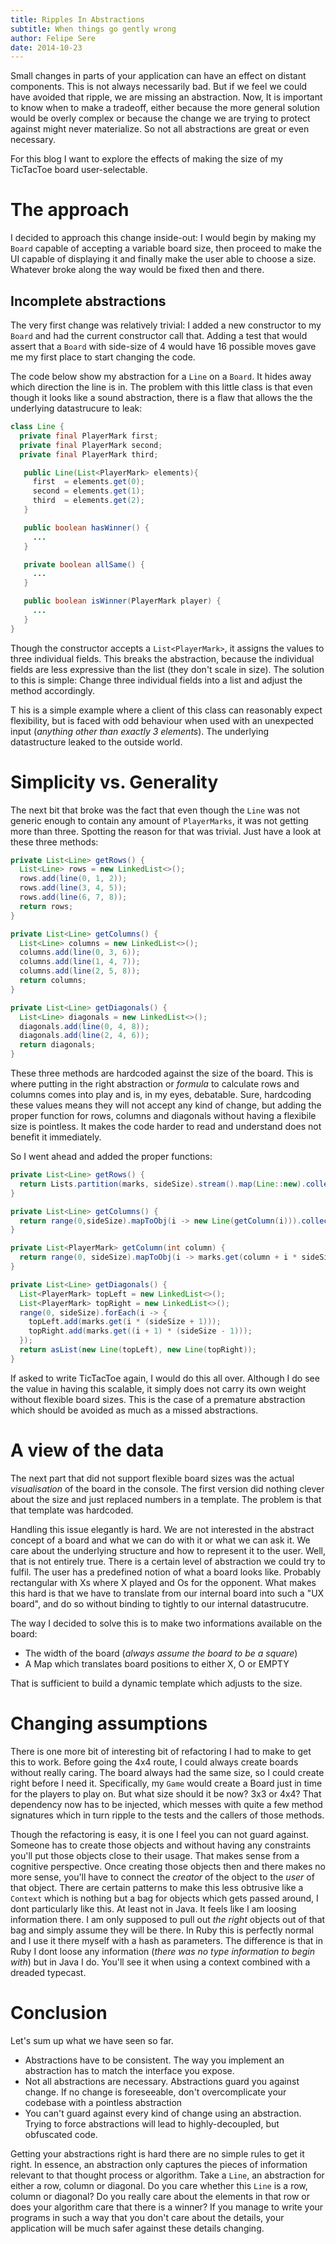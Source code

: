 ```yaml
---
title: Ripples In Abstractions
subtitle: When things go gently wrong
author: Felipe Sere
date: 2014-10-23
---
```

Small changes in parts of your application can have an effect on distant components. This is not always necessarily bad. But if we feel we could have avoided that ripple, we are missing an abstraction. Now, It is important to know when to make a tradeoff, either because the more general solution would be overly complex or because the change we are trying to protect against might never materialize. So not all abstractions are great or even necessary.

For this blog I want to explore the effects of making the size of my TicTacToe board user-selectable.

<!--more-->

# The approach

I decided to approach this change inside-out: I would begin by making my `Board` capable of accepting a variable board size, then proceed to make the UI capable of displaying it and finally make the user able to choose a size. Whatever broke along the way would be fixed then and there.

## Incomplete abstractions

The very first change was relatively trivial: I added a new constructor to my `Board` and had the current constructor call that. Adding a test that would assert that a `Board` with side-size of 4 would have 16 possible moves gave me my first place to start changing the code.

The code below show my abstraction for a `Line` on a `Board`. It hides away which direction the line is in. The problem with this little class is that even though it looks like a sound abstraction, there is a flaw that allows the the underlying datastrucure to leak:

~~~ java
class Line {
  private final PlayerMark first;
  private final PlayerMark second;
  private final PlayerMark third;

   public Line(List<PlayerMark> elements){
     first  = elements.get(0);
     second = elements.get(1);
     third  = elements.get(2);
   }

   public boolean hasWinner() {
     ...
   }

   private boolean allSame() {
     ...
   }

   public boolean isWinner(PlayerMark player) {
     ...
   }
}
~~~

Though the constructor accepts a `List<PlayerMark>`, it assigns the values to three individual fields. This breaks the abstraction, because the individual fields are less expressive than the list (they don't scale in size). The solution to this is simple: Change three individual fields into a list and adjust the method accordingly.

T    his is a simple example where a client of this class can reasonably expect flexibility, but is faced with odd behaviour when used with an unexpected input (*anything other than exactly 3 elements*). The underlying datastructure leaked to the outside world.

# Simplicity vs. Generality

The next bit that broke was the fact that even though the `Line` was not generic enough to contain any amount of `PlayerMarks`, it was not getting more than three. Spotting the reason for that was trivial. Just have a look at these three methods:

~~~ java
private List<Line> getRows() {
  List<Line> rows = new LinkedList<>();
  rows.add(line(0, 1, 2));
  rows.add(line(3, 4, 5));
  rows.add(line(6, 7, 8));
  return rows;
}

private List<Line> getColumns() {
  List<Line> columns = new LinkedList<>();
  columns.add(line(0, 3, 6));
  columns.add(line(1, 4, 7));
  columns.add(line(2, 5, 8));
  return columns;
}

private List<Line> getDiagonals() {
  List<Line> diagonals = new LinkedList<>();
  diagonals.add(line(0, 4, 8));
  diagonals.add(line(2, 4, 6));
  return diagonals;
}
~~~

These three methods are hardcoded against the size of the board. This is where putting in the right abstraction or *formula* to calculate rows and columns comes into play and is, in my eyes, debatable. Sure, hardcoding these values means they will not accept any kind of change, but adding the proper function for rows, columns and diagonals without having a flexibile size is pointless. It makes the code harder to read and understand does not benefit it immediately.

So I went ahead and added the proper functions:

~~~ java
private List<Line> getRows() {
  return Lists.partition(marks, sideSize).stream().map(Line::new).collect(toList());
}

private List<Line> getColumns() {
  return range(0,sideSize).mapToObj(i -> new Line(getColumn(i))).collect(toList());
}

private List<PlayerMark> getColumn(int column) {
  return range(0, sideSize).mapToObj(i -> marks.get(column + i * sideSize)).collect(toList());
}

private List<Line> getDiagonals() {
  List<PlayerMark> topLeft = new LinkedList<>();
  List<PlayerMark> topRight = new LinkedList<>();
  range(0, sideSize).forEach(i -> {
    topLeft.add(marks.get(i * (sideSize + 1)));
    topRight.add(marks.get((i + 1) * (sideSize - 1)));
  });
  return asList(new Line(topLeft), new Line(topRight));
}
~~~


If asked to write TicTacToe again, I would do this all over. Although I do see the value in having this scalable, it simply does not carry its own weight without flexible board sizes. This is the case of a premature abstraction which should be avoided as much as a missed abstractions.

# A view of the data

The next part that did not support flexible board sizes was the actual *visualisation* of the board in the console. The first version did nothing clever about the size and just replaced numbers in a template. The problem is that that template was hardcoded.

Handling this issue elegantly is hard. We are not interested in the abstract concept of a board and what we can do with it or what we can ask it. We care about the underlying structure and how to represent it to the user. Well, that is not entirely true. There is a certain level of abstraction we could try to fulfil. The user has a predefined notion of what a board looks like. Probably rectangular with Xs where X played and Os for the opponent. What makes this hard is that we have to translate from our internal board into such a "UX board", and do so without binding to tightly to our internal datastrucutre.

The way I decided to solve this is to make two informations available on the board:

*   The width of the board (*always assume the board to be a square*)
*   A Map which translates board positions to either X, O or EMPTY

That is sufficient to build a dynamic template which adjusts to the size.

# Changing assumptions

There is one more bit of interesting bit of refactoring I had to make to get this to work. Before going the 4x4 route, I could always create boards without really caring. The board always had the same size, so I could create right before I need it. Specifically, my `Game` would create a Board just in time for the players to play on. But what size should it be now? 3x3 or 4x4? That dependency now has to be injected, which messes with quite a few method signatures which in turn ripple to the tests and the callers of those methods.

Though the refactoring is easy, it is one I feel you can not guard against. Someone has to create those objects and without having any constraints you'll put those objects close to their usage. That makes sense from a cognitive perspective.
Once creating those objects then and there makes no more sense, you'll have to connect the *creator* of the object to the *user* of that object.
There are certain patterns to make this less obtrusive like a `Context` which is nothing but a bag for objects which gets passed around, I dont particularly like this. At least not in Java. It feels like I am loosing information there. I am only supposed to pull out *the right* objects out of that bag and simply assume they will be there. In Ruby this is perfectly normal and I use it there myself with a hash as parameters. The difference is that in Ruby I dont loose any information (*there was no type information to begin with*) but in Java I do. You'll see it when using a context combined with a dreaded typecast.

# Conclusion

Let's sum up what we have seen so far.

*   Abstractions have to be consistent. The way you implement an abstraction has to match the interface you expose.
*   Not all abstractions are necessary. Abstractions guard you against change. If no change is foreseeable, don't overcomplicate your codebase with a pointless abstraction
*   You can't guard against every kind of change using an abstraction. Trying to force abstractions will lead to highly-decoupled, but obfuscated code.

Getting your abstractions right is hard there are no simple rules to get it right. In essence, an abstraction only captures the pieces of information relevant to that thought process or algorithm. Take a `Line`, an abstraction for either a row, column or diagonal. Do you care whether this `Line` is a row, column or diagonal? Do you really care about the elements in that row or does your algorithm care that there is a winner? If you manage to write your programs in such a way that you don't care about the details, your application will be much safer against these details changing.
